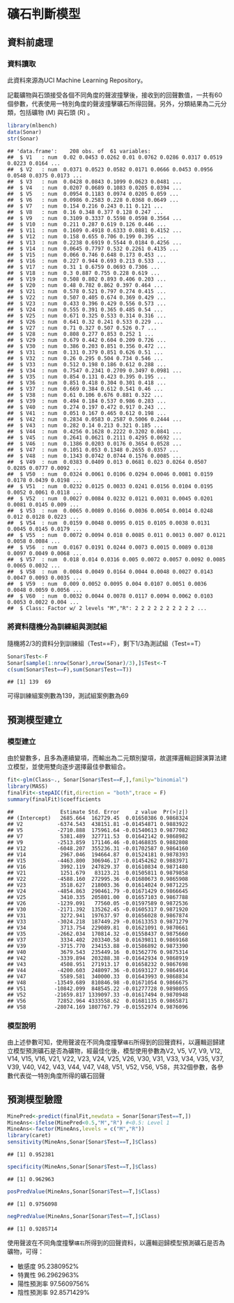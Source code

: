 礦石判斷模型
================

資料前處理
----------

### 資料讀取

此資料來源為UCI Machine Learning Repository。

記載礦物與石頭接受各個不同角度的聲波撞擊後，接收到的回聲數值，一共有60個參數，代表使用一特別角度的聲波撞擊礦石所得回聲。另外，分類結果為二元分類，包括礦物 (M) 與石頭 (R) 。

``` r
library(mlbench)
data(Sonar) 
str(Sonar) 
```

    ## 'data.frame':    208 obs. of  61 variables:
    ##  $ V1   : num  0.02 0.0453 0.0262 0.01 0.0762 0.0286 0.0317 0.0519 0.0223 0.0164 ...
    ##  $ V2   : num  0.0371 0.0523 0.0582 0.0171 0.0666 0.0453 0.0956 0.0548 0.0375 0.0173 ...
    ##  $ V3   : num  0.0428 0.0843 0.1099 0.0623 0.0481 ...
    ##  $ V4   : num  0.0207 0.0689 0.1083 0.0205 0.0394 ...
    ##  $ V5   : num  0.0954 0.1183 0.0974 0.0205 0.059 ...
    ##  $ V6   : num  0.0986 0.2583 0.228 0.0368 0.0649 ...
    ##  $ V7   : num  0.154 0.216 0.243 0.11 0.121 ...
    ##  $ V8   : num  0.16 0.348 0.377 0.128 0.247 ...
    ##  $ V9   : num  0.3109 0.3337 0.5598 0.0598 0.3564 ...
    ##  $ V10  : num  0.211 0.287 0.619 0.126 0.446 ...
    ##  $ V11  : num  0.1609 0.4918 0.6333 0.0881 0.4152 ...
    ##  $ V12  : num  0.158 0.655 0.706 0.199 0.395 ...
    ##  $ V13  : num  0.2238 0.6919 0.5544 0.0184 0.4256 ...
    ##  $ V14  : num  0.0645 0.7797 0.532 0.2261 0.4135 ...
    ##  $ V15  : num  0.066 0.746 0.648 0.173 0.453 ...
    ##  $ V16  : num  0.227 0.944 0.693 0.213 0.533 ...
    ##  $ V17  : num  0.31 1 0.6759 0.0693 0.7306 ...
    ##  $ V18  : num  0.3 0.887 0.755 0.228 0.619 ...
    ##  $ V19  : num  0.508 0.802 0.893 0.406 0.203 ...
    ##  $ V20  : num  0.48 0.782 0.862 0.397 0.464 ...
    ##  $ V21  : num  0.578 0.521 0.797 0.274 0.415 ...
    ##  $ V22  : num  0.507 0.405 0.674 0.369 0.429 ...
    ##  $ V23  : num  0.433 0.396 0.429 0.556 0.573 ...
    ##  $ V24  : num  0.555 0.391 0.365 0.485 0.54 ...
    ##  $ V25  : num  0.671 0.325 0.533 0.314 0.316 ...
    ##  $ V26  : num  0.641 0.32 0.241 0.533 0.229 ...
    ##  $ V27  : num  0.71 0.327 0.507 0.526 0.7 ...
    ##  $ V28  : num  0.808 0.277 0.853 0.252 1 ...
    ##  $ V29  : num  0.679 0.442 0.604 0.209 0.726 ...
    ##  $ V30  : num  0.386 0.203 0.851 0.356 0.472 ...
    ##  $ V31  : num  0.131 0.379 0.851 0.626 0.51 ...
    ##  $ V32  : num  0.26 0.295 0.504 0.734 0.546 ...
    ##  $ V33  : num  0.512 0.198 0.186 0.612 0.288 ...
    ##  $ V34  : num  0.7547 0.2341 0.2709 0.3497 0.0981 ...
    ##  $ V35  : num  0.854 0.131 0.423 0.395 0.195 ...
    ##  $ V36  : num  0.851 0.418 0.304 0.301 0.418 ...
    ##  $ V37  : num  0.669 0.384 0.612 0.541 0.46 ...
    ##  $ V38  : num  0.61 0.106 0.676 0.881 0.322 ...
    ##  $ V39  : num  0.494 0.184 0.537 0.986 0.283 ...
    ##  $ V40  : num  0.274 0.197 0.472 0.917 0.243 ...
    ##  $ V41  : num  0.051 0.167 0.465 0.612 0.198 ...
    ##  $ V42  : num  0.2834 0.0583 0.2587 0.5006 0.2444 ...
    ##  $ V43  : num  0.282 0.14 0.213 0.321 0.185 ...
    ##  $ V44  : num  0.4256 0.1628 0.2222 0.3202 0.0841 ...
    ##  $ V45  : num  0.2641 0.0621 0.2111 0.4295 0.0692 ...
    ##  $ V46  : num  0.1386 0.0203 0.0176 0.3654 0.0528 ...
    ##  $ V47  : num  0.1051 0.053 0.1348 0.2655 0.0357 ...
    ##  $ V48  : num  0.1343 0.0742 0.0744 0.1576 0.0085 ...
    ##  $ V49  : num  0.0383 0.0409 0.013 0.0681 0.023 0.0264 0.0507 0.0285 0.0777 0.0092 ...
    ##  $ V50  : num  0.0324 0.0061 0.0106 0.0294 0.0046 0.0081 0.0159 0.0178 0.0439 0.0198 ...
    ##  $ V51  : num  0.0232 0.0125 0.0033 0.0241 0.0156 0.0104 0.0195 0.0052 0.0061 0.0118 ...
    ##  $ V52  : num  0.0027 0.0084 0.0232 0.0121 0.0031 0.0045 0.0201 0.0081 0.0145 0.009 ...
    ##  $ V53  : num  0.0065 0.0089 0.0166 0.0036 0.0054 0.0014 0.0248 0.012 0.0128 0.0223 ...
    ##  $ V54  : num  0.0159 0.0048 0.0095 0.015 0.0105 0.0038 0.0131 0.0045 0.0145 0.0179 ...
    ##  $ V55  : num  0.0072 0.0094 0.018 0.0085 0.011 0.0013 0.007 0.0121 0.0058 0.0084 ...
    ##  $ V56  : num  0.0167 0.0191 0.0244 0.0073 0.0015 0.0089 0.0138 0.0097 0.0049 0.0068 ...
    ##  $ V57  : num  0.018 0.014 0.0316 0.005 0.0072 0.0057 0.0092 0.0085 0.0065 0.0032 ...
    ##  $ V58  : num  0.0084 0.0049 0.0164 0.0044 0.0048 0.0027 0.0143 0.0047 0.0093 0.0035 ...
    ##  $ V59  : num  0.009 0.0052 0.0095 0.004 0.0107 0.0051 0.0036 0.0048 0.0059 0.0056 ...
    ##  $ V60  : num  0.0032 0.0044 0.0078 0.0117 0.0094 0.0062 0.0103 0.0053 0.0022 0.004 ...
    ##  $ Class: Factor w/ 2 levels "M","R": 2 2 2 2 2 2 2 2 2 2 ...

### 將資料隨機分為訓練組與測試組

隨機將2/3的資料分到訓練組（Test==F），剩下1/3為測試組（Test==T）

``` r
Sonar$Test<-F 
Sonar[sample(1:nrow(Sonar),nrow(Sonar)/3),]$Test<-T 
c(sum(Sonar$Test==F),sum(Sonar$Test==T)) 
```

    ## [1] 139  69

可得訓練組案例數為139，測試組案例數為69

預測模型建立
------------

### 模型建立

由於變數多，且多為連續變項，而輸出為二元類別變項，故選擇邏輯迴歸演算法建立模型，並使用雙向逐步選擇最佳參數組合。

``` r
fit<-glm(Class~., Sonar[Sonar$Test==F,],family="binomial")
library(MASS)
finalFit<-stepAIC(fit,direction = "both",trace = F)
summary(finalFit)$coefficients
```

    ##               Estimate Std. Error     z value  Pr(>|z|)
    ## (Intercept)   2685.664  162729.45  0.01650386 0.9868324
    ## V2           -6374.543  438151.81 -0.01454871 0.9883922
    ## V5           -2710.888  175961.64 -0.01540613 0.9877082
    ## V7            5381.489  327711.53  0.01642142 0.9868982
    ## V9           -2513.859  171146.46 -0.01468835 0.9882808
    ## V12          -6048.207  355236.31 -0.01702587 0.9864160
    ## V14           2967.046  194664.87  0.01524181 0.9878393
    ## V15          -4463.800  306946.17 -0.01454262 0.9883971
    ## V16           3992.119  247829.37  0.01610834 0.9871480
    ## V21           1251.679   83123.21  0.01505811 0.9879858
    ## V22          -4588.160  272995.36 -0.01680673 0.9865908
    ## V23           3518.627  218003.36  0.01614024 0.9871225
    ## V24          -4854.863  290461.79 -0.01671429 0.9866645
    ## V25           3410.335  205801.00  0.01657103 0.9867788
    ## V26          -1239.091   77560.05 -0.01597589 0.9872536
    ## V30          -2171.392  135262.45 -0.01605317 0.9871920
    ## V31           3272.941  197637.97  0.01656028 0.9867874
    ## V33          -3024.218  187449.29 -0.01613353 0.9871279
    ## V34           3713.754  229089.81  0.01621091 0.9870661
    ## V35          -2662.034  170814.32 -0.01558437 0.9875660
    ## V37           3334.402  203340.58  0.01639811 0.9869168
    ## V39          -3715.770  234153.88 -0.01586892 0.9873390
    ## V40           3679.543  235449.16  0.01562776 0.9875314
    ## V42          -3339.894  203288.38 -0.01642934 0.9868919
    ## V43           4508.951  271913.17  0.01658232 0.9867698
    ## V44          -4200.603  248097.36 -0.01693127 0.9864914
    ## V47           5589.581  340000.33  0.01643993 0.9868834
    ## V48         -13549.689  810846.98 -0.01671054 0.9866675
    ## V51         -10842.099  848545.22 -0.01277728 0.9898055
    ## V52         -21659.817 1339097.33 -0.01617494 0.9870948
    ## V56          72852.964 4333558.62  0.01681135 0.9865871
    ## V58         -28074.169 1807767.79 -0.01552974 0.9876096

### 模型說明

由上述參數可知，使用聲波在不同角度撞擊`礦石`所得到的回聲資料，以邏輯迴歸建立模型預測礦石是否為礦物，經最佳化後，模型使用參數為V2, V5, V7, V9, V12, V14, V15, V16, V21, V22, V23, V24, V25, V26, V30, V31, V33, V34, V35, V37, V39, V40, V42, V43, V44, V47, V48, V51, V52, V56, V58，共32個參數，各參數代表從一特別角度所得的礦石回聲

預測模型驗證
------------

``` r
MinePred<-predict(finalFit,newdata = Sonar[Sonar$Test==T,])
MineAns<-ifelse(MinePred<0.5,"M","R") #<0.5: Level 1
MineAns<-factor(MineAns,levels = c("M","R"))
library(caret)
sensitivity(MineAns,Sonar[Sonar$Test==T,]$Class)
```

    ## [1] 0.952381

``` r
specificity(MineAns,Sonar[Sonar$Test==T,]$Class)
```

    ## [1] 0.962963

``` r
posPredValue(MineAns,Sonar[Sonar$Test==T,]$Class)
```

    ## [1] 0.9756098

``` r
negPredValue(MineAns,Sonar[Sonar$Test==T,]$Class)
```

    ## [1] 0.9285714

使用聲波在不同角度撞擊`礦石`所得到的回聲資料，以邏輯迴歸模型預測礦石是否為礦物，可得：

-   敏感度 95.2380952%
-   特異性 96.2962963%
-   陽性預測率 97.5609756%
-   陰性預測率 92.8571429%
